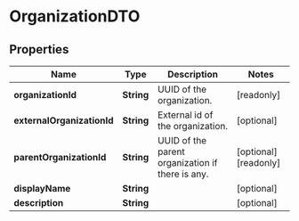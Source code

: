 

# OrganizationDTO

## Properties

Name | Type | Description | Notes
------------ | ------------- | ------------- | -------------
**organizationId** | **String** | UUID of the organization.  |  [readonly]
**externalOrganizationId** | **String** | External id of the organization.  |  [optional]
**parentOrganizationId** | **String** | UUID of the parent organization if there is any.  |  [optional] [readonly]
**displayName** | **String** |  |  [optional]
**description** | **String** |  |  [optional]



